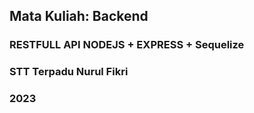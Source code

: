 ## Mata Kuliah: Backend
### RESTFULL API NODEJS + EXPRESS + Sequelize
### STT Terpadu Nurul Fikri
### 2023
